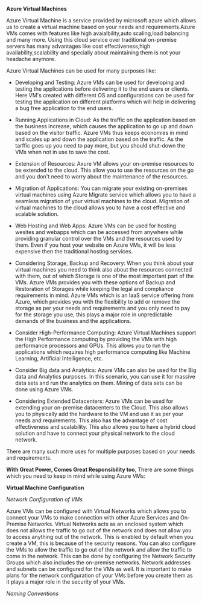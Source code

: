 **Azure Virtual Machines**

Azure Virtual Machine is a service provided by microsoft azure which allows us to create a virtual machine based on your needs and requirements.Azure VMs comes with features like high avaialbility,auto scaling,load balancing and many more. Using this cloud service over traditional on-premise servers has many advantages like cost effectiveness,high availability,scalability and specially about maintaining them is not your headache anymore.

Azure Virtual Machines can be used for many purposes like:

- Developing and Testing: Azure VMs can be used for developing and testing the applications before delivering it to the end users or clients. Here VM's created with different OS and configurations can be used for testing the application on different platforms which will help in delivering a bug free application to the end users.

- Running Applications in Cloud: As the traffic on the application based on the business increase, which causes the application to go up and down based on the visitor traffic. Azure VMs thus keeps economies in mind and scales up and down the application based on the traffic. As the tarffic goes up you need to pay more, but you should shut-down the VMs when not in use to save the cost.

- Extension of Resources: Axure VM allows your on-premise resources to be extended to the cloud. This allow you to use the resources on the go and you don't need to worry about the maintenance of the resources.

- Migration of Applications: You can migrate your existing on-premises virtual machines using Azure Migrate service which allows you to have a seamless migration of your virtual machines to the cloud. Migration of virtual machines to the cloud allows you to have a cost effective and scalable solution.

- Web Hosting and Web Apps: Azure VMs can be used for hosting wesites and webapps which can be accessed from anywhere while providing granular control over the VMs and the resources used by them. Even if you host your website on Azure VMs, it will be less expensive then the traditional hosting services.

- Considering Storage, Backup and Recovery: When you think about your virtual machines you need to think also about the resources connected with them, out of which Storage is one of the most important part of the VMs. Azure VMs provides you with these options of Backup and Restoration of Storages while keeping the legal and compliance requirements in mind. Azure VMs which is an IaaS service offering from Azure, which provides you with the flexibility to add or remove the storage as per your needs and requirements and you only need to pay for the storage you use, this plays a major role in unpredictable demands of the business and the applications.

- Consider High-Performance Computing: Azure Virtual Machines support the High Performance computing by providing the VMs with high performance processors and GPUs. This allows you to run the applications which requires high performance computing like Machine Learning, Artificial Intelligence, etc.

- Consider Big data and Analytics: Azure VMs can also be used for the Big data and Analytics purposes. In this scenario, you can use it for massive data sets and run the analytics on them. Mining of data sets can be done using Azure VMs. 

- Considering Extended Datacenters: Azure VMs can be used for extending your on-premise datacenters to the Cloud. This also allows you to physically add the hardware to the VM and use it as per your needs and requirements. This also has the advantage of cost effectiveness and scalability. This also allows you to have a hybrid cloud solution and have to connect your physical network to the cloud network.

There are many such more uses for multiple purposes based on your needs and requirements.

**With Great Power, Comes Great Responsibility too**, There are some things which you need to keep in mind while using Azure VMs:

**Virtual Machine Configuration**

*Network Configuration of VMs*

Azure VMs can be configured with Virtual Networks which allows you to connect your VMs to make connection with other Azure Services and On-Premise Networks. Virtual Networks acts as an enclosed system which does not allows the traffic to go out of the network and does not allow you to access anything out of the network. This is enabled by default when you create a VM, this is because of the security reasons. You can also configure the VMs to allow the traffic to go out of the network and allow the traffic to come in the network. This can be done by configuring the Network Security Groups which also includes the on-premise networks. Network addresses and subnets can be configured for the VMs as well. It is important to make plans for the network configuration of your VMs before you create them as it plays a major role in the security of your VMs.

*Naming Conventions*